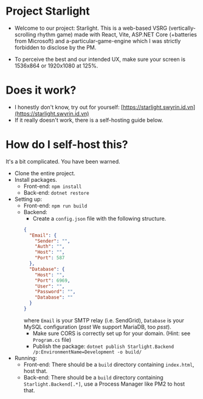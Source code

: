 # Project Starlight

- Welcome to our project: Starlight. This is a web-based VSRG (vertically-scrolling rhythm game) made with React, 
Vite, ASP.NET Core (+batteries from Microsoft) and a-particular-game-engine which I was strictly forbidden to disclose by the PM.

- To perceive the best and our intended UX, make sure your screen is 1536x864 or 1920x1080 at 125%.

# Does it work?

- I honestly don't know, try out for yourself: [https://starlight.swyrin.id.vn](https://starlight.swyrin.id.vn)
- If it really doesn't work, there is a self-hosting guide below.

# How do I self-host this?

It's a bit complicated. You have been warned.

- Clone the entire project.
- Install packages.
  - Front-end: `npm install`
  - Back-end: `dotnet restore`
- Setting up:
  - Front-end: `npm run build`
  - Backend:
    - Create a `config.json` file with the following structure.
    ```json
    {
      "Email": {
        "Sender": "",
        "Auth": "",
        "Host": "",
        "Port": 587
      },
      "Database": {
        "Host": "",
        "Port": 6969,
        "User": "",
        "Password": "",
        "Database": ""
      }
    }
    ```
    where `Email` is your SMTP relay (i.e. SendGrid), `Database` is your MySQL configuration (*psst* We support MariaDB, too *psst*).
    - Make sure CORS is correctly set up for your domain. (Hint: see `Program.cs` file) 
    - Publish the package: `dotnet publish Starlight.Backend /p:EnvironmentName=Development -o build/`
- Running:
  - Front-end: There should be a `build` directory containing `index.html`, host that.
  - Back-end: There should be a `build` directory containing `Starlight.Backend[.*]`, use a Process Manager like PM2 to host that.
